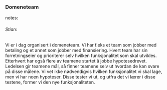 ### Domeneteam




notes:
###### Stian:

Vi er i dag organisert i domeneteam. Vi har f.eks et team som jobber med betaling og et annet som jobber med finansiering. Hvert team har sin forretningseier og prioriterer selv hvilken funksjonalitet som skal utvikles. Etterhvert har også flere av teamene startet å jobbe hypotesedrevet. Ledelsen gir teamene mål, så finner teamene selv ut hvordan de kan svare på disse målene. Vi vet ikke nødvendigvis hvilken funksjonalitet vi skal lage, men vi har noen hypoteser. Disse tester vi ut, og utfra det vi lærer i disse testene, former vi den nye funksjonaliteten. 


